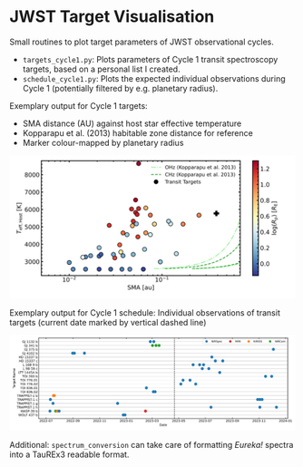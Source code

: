 # JWST Target Visualisation
Small routines to plot target parameters of JWST observational cycles.

- `targets_cycle1.py`: Plots parameters of Cycle 1 transit spectroscopy targets, based on a personal list I created.
- `schedule_cycle1.py`: Plots the expected individual observations during Cycle 1 (potentially filtered by e.g. planetary radius).

Exemplary output for Cycle 1 targets: 
- SMA distance (AU) against host star effective temperature
- Kopparapu et al. (2013) habitable zone distance for reference
- Marker colour-mapped by planetary radius

![Cycle 1 Targets](plots/cycle1_targets_all.svg)

Exemplary output for Cycle 1 schedule: Individual observations of transit
targets (current date marked by vertical dashed line)

![Cycle 1 Schedule](plots/timeline_cycle1.svg)

Additional: `spectrum_conversion` can take care of formatting *Eureka!* spectra into a TauREx3 readable format.
